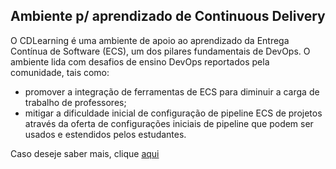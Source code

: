 ## Ambiente p/ aprendizado de Continuous Delivery

O CDLearning é uma ambiente de apoio ao aprendizado da Entrega Contínua de Software (ECS), um dos pilares fundamentais de DevOps. O ambiente lida com desafios de ensino DevOps reportados pela comunidade,  tais  como:  
- promover  a  integração  de  ferramentas  de  ECS  para  diminuir  a carga de trabalho de professores;
- mitigar a dificuldade inicial de configuração de pipeline ECS de projetos através da oferta de configurações iniciais de pipeline que podem ser usados e estendidos pelos estudantes.


Caso deseje saber mais,  clique [aqui](https://devops-education.github.io/CDLearning/)
